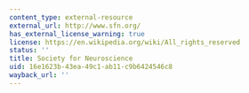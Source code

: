 ```yaml
---
content_type: external-resource
external_url: http://www.sfn.org/
has_external_license_warning: true
license: https://en.wikipedia.org/wiki/All_rights_reserved
status: ''
title: Society for Neuroscience
uid: 16e1623b-43ea-49c1-ab11-c9b6424546c8
wayback_url: ''
---
```

